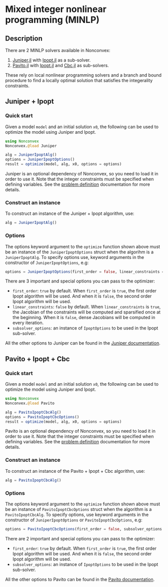 # Mixed integer nonlinear programming (MINLP)

## Description

There are 2 MINLP solvers available in Nonconvex:
1. [Juniper.jl](https://github.com/lanl-ansi/Juniper.jl) with [Ipopt.jl](https://github.com/jump-dev/Ipopt.jl) as a sub-solver.
2. [Pavito.jl](https://github.com/jump-dev/Pavito.jl) with [Ipopt.jl](https://github.com/jump-dev/Ipopt.jl) and [Cbc.jl](https://github.com/jump-dev/Cbc.jl) as sub-solvers.

These rely on local nonlinear programming solvers and a branch and bound procedure to find a locally optimal solution that satisfies the integerality constraints.

## Juniper + Ipopt

### Quick start

Given a model `model` and an initial solution `x0`, the following can be used to optimize the model using Juniper and Ipopt.
```julia
using Nonconvex
Nonconvex.@load Juniper

alg = JuniperIpoptAlg()
options = JuniperIpoptOptions()
result = optimize(model, alg, x0, options = options)
```
Juniper is an optional dependency of Nonconvex, so you need to load it in order to use it. Note that the integer constraints must be specified when defining variables. See the [problem definition](../problem/problem.md) documentation for more details.

### Construct an instance

To construct an instance of the Juniper + Ipopt algorithm, use:
```julia
alg = JuniperIpoptAlg()
```

### Options

The options keyword argument to the `optimize` function shown above must be an instance of the `JuniperIpoptOptions` struct when the algorihm is a `JuniperIpoptAlg`. To specify options use, keyword arguments in the constructor of `JuniperIpoptOptions`, e.g:
```julia
options = JuniperIpoptOptions(first_order = false, linear_constraints = true, subsolver_options = IpoptOptions(), atol = 1e-4)
```
There are 3 important and special options you can pass to the optimizer:
- `first_order`: `true` by default. When `first_order` is `true`, the first order Ipopt algorithm will be used. And when it is `false`, the second order Ipopt algorithm will be used.
- `linear_constraints`: `false` by default. When `linear_constraints` is `true`, the Jacobian of the constraints will be computed and sparsified once at the beginning. When it is `false`, dense Jacobians will be computed in every iteration.
- `subsolver_options`: an instance of `IpoptOptions` to be used in the Ipopt sub-solver.

All the other options to Juniper can be found in the [Juniper documentation](https://lanl-ansi.github.io/Juniper.jl/stable/options/).

## Pavito + Ipopt + Cbc

### Quick start

Given a model `model` and an initial solution `x0`, the following can be used to optimize the model using Juniper and Ipopt.
```julia
using Nonconvex
Nonconvex.@load Pavito

alg = PavitoIpoptCbcAlg()
options = PavitoIpoptCbcOptions()
result = optimize(model, alg, x0, options = options)
```
Pavito is an optional dependency of Nonconvex, so you need to load it in order to use it. Note that the integer constraints must be specified when defining variables. See the [problem definition](../problem/problem.md) documentation for more details.

### Construct an instance

To construct an instance of the Pavito + Ipopt + Cbc algorithm, use:
```julia
alg = PavitoIpoptCbcAlg()
```

### Options

The options keyword argument to the `optimize` function shown above must be an instance of `PavitoIpoptCbcOptions` struct when the algorithm is a `PavitoIpoptCbcAlg`. To specify options, use keyword arguments in the constructor of `JuniperIpoptOptions` or `PavitoIpoptCbcOptions`, e.g:
```julia
options = PavitoIpoptCbcOptions(first_order = false, subsolver_options = IpoptOptions(), timeout = 120.0)
```
There are 2 important and special options you can pass to the optimizer:
- `first_order`: `true` by default. When `first_order` is `true`, the first order Ipopt algorithm will be used. And when it is `false`, the second order Ipopt algorithm will be used.
- `subsolver_options`: an instance of `IpoptOptions` to be used in the Ipopt sub-solver.

All the other options to Pavito can be found in the [Pavito documentation](https://github.com/jump-dev/Pavito.jl#pavito-solver-options).

